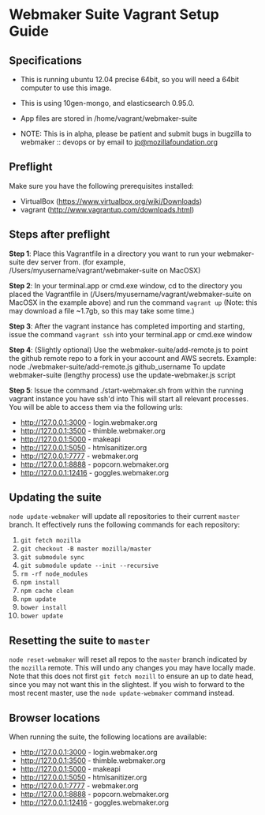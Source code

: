 # Webmaker Suite Vagrant Setup Guide

## Specifications
* This is running ubuntu 12.04 precise 64bit, so you will need a 64bit computer to use this image.
* This is using 10gen-mongo, and elasticsearch 0.95.0.
* App files are stored in /home/vagrant/webmaker-suite

* NOTE: This is in alpha, please be patient and submit bugs in bugzilla to webmaker :: devops or by email to jp@mozillafoundation.org

## Preflight

Make sure you have the following prerequisites installed:

* VirtualBox (https://www.virtualbox.org/wiki/Downloads)
* vagrant (http://www.vagrantup.com/downloads.html)

## Steps after preflight

**Step 1**: Place this Vagrantfile in a directory you want to run your webmaker-suite dev server from. (for example, /Users/myusername/vagrant/webmaker-suite on MacOSX)

**Step 2**: In your terminal.app or cmd.exe window, cd to the directory you placed the Vagrantfile in (/Users/myusername/vagrant/webmaker-suite on MacOSX in the example above) and run the command `vagrant up`  (Note: this may download a file ~1.7gb, so this may take some time.)

**Step 3**: After the vagrant instance has completed importing and starting, issue the command `vagrant ssh` into your terminal.app or cmd.exe window

**Step 4**: (Slightly optional) Use the webmaker-suite/add-remote.js to point the github remote repo to a fork in your account and AWS secrets.  Example: node ./webmaker-suite/add-remote.js github_username    To update webmaker-suite (lengthy process) use the update-webmaker.js script

**Step 5**: Issue the command ./start-webmaker.sh from within the running vagrant instance you have ssh'd into
This will start all relevant processes.  You will be able to access them via the following urls:
  * http://127.0.0.1:3000 - login.webmaker.org
  * http://127.0.0.1:3500 - thimble.webmaker.org
  * http://127.0.0.1:5000 - makeapi
  * http://127.0.0.1:5050 - htmlsanitizer.org
  * http://127.0.0.1:7777 - webmaker.org
  * http://127.0.0.1:8888 - popcorn.webmaker.org
  * http://127.0.0.1:12416 - goggles.webmaker.org

## Updating the suite

`node update-webmaker` will update all repositories to their current `master` branch. It effectively runs the following commands for each repository:

1. `git fetch mozilla`
2. `git checkout -B master mozilla/master`
3. `git submodule sync`
4. `git submodule update --init --recursive`
5. `rm -rf node_modules`
6. `npm install`
7. `npm cache clean`
8. `npm update`
9. `bower install`
10. `bower update`

## Resetting the suite to `master`

`node reset-webmaker` will reset all repos to the `master` branch indicated by the `mozilla` remote. This will undo any changes you may have locally made. Note that this does not first `git fetch mozill` to ensure an up to date head, since you may not want this in the slightest. If you wish to forward to the most recent master, use the `node update-webmaker` command instead.

## Browser locations

When running the suite, the following locations are available:

* http://127.0.0.1:3000 - login.webmaker.org
* http://127.0.0.1:3500 - thimble.webmaker.org
* http://127.0.0.1:5000 - makeapi
* http://127.0.0.1:5050 - htmlsanitizer.org
* http://127.0.0.1:7777 - webmaker.org
* http://127.0.0.1:8888 - popcorn.webmaker.org
* http://127.0.0.1:12416 - goggles.webmaker.org

